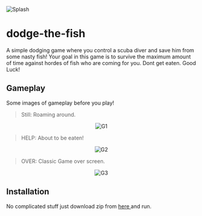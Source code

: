 ![Splash](https://github.com/CjSidharth/dodge-the-fish/assets/79306390/8af114c8-25ca-4821-b773-1b38ce6399c9)
# dodge-the-fish
A simple dodging game where you control a scuba diver and save him from some nasty fish!
Your goal in this game is to survive the maximum amount of time against hordes of fish who are coming for you.
Dont get eaten. Good Luck!
## Gameplay
Some images of gameplay before you play!
<blockquote> Still: Roaming around. </blockquote>
<p align="center">
  <img src="https://github.com/CjSidharth/dodge-the-fish/assets/79306390/73219791-97b2-4263-974d-f61fc4341da5" alt="G1">
</p>
<blockquote> HELP: About to be eaten! </blockquote>
<p align="center">
  <img src="https://github.com/CjSidharth/dodge-the-fish/assets/79306390/5d81678e-fcaf-401f-bcc4-187b586dbc1d" alt="G2">
</p>
<blockquote>OVER: Classic Game over screen.</blockquote>
<p align="center">
  <img src="https://github.com/CjSidharth/dodge-the-fish/assets/79306390/c4fb07ba-653d-44ba-ab99-fdc41c4a6005" alt="G3">
</p>

## Installation
No complicated stuff just download zip from <a href = "https://github.com/CjSidharth/dodge-the-fish/blob/main/DTF.zip">here </a> and run.

